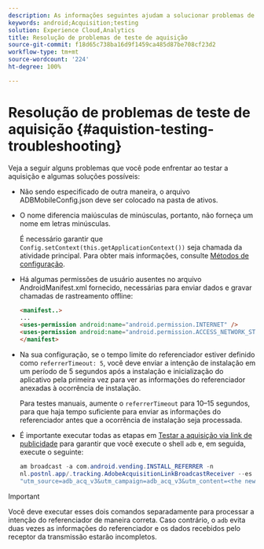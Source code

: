 ```yaml
---
description: As informações seguintes ajudam a solucionar problemas de teste de aquisição.
keywords: android;Acquisition;testing
solution: Experience Cloud,Analytics
title: Resolução de problemas de teste de aquisição
source-git-commit: f18d65c738ba16d9f1459ca485d87be708cf23d2
workflow-type: tm+mt
source-wordcount: '224'
ht-degree: 100%

---
```



# Resolução de problemas de teste de aquisição {#aquistion-testing-troubleshooting}

Veja a seguir alguns problemas que você pode enfrentar ao testar a aquisição e algumas soluções possíveis:

* Não sendo especificado de outra maneira, o arquivo ADBMobileConfig.json deve ser colocado na pasta de ativos.

* O nome diferencia maiúsculas de minúsculas, portanto, não forneça um nome em letras minúsculas.

   É necessário garantir que `Config.setContext(this.getApplicationContext())` seja chamada da atividade principal. Para obter mais informações, consulte [Métodos de configuração](../configuration/methods.md).

* Há algumas permissões de usuário ausentes no arquivo AndroidManifest.xml fornecido, necessárias para enviar dados e gravar chamadas de rastreamento offline:

   ```html
   <manifest..>
   ... 
   <uses-permission android:name="android.permission.INTERNET" />
   <uses-permission android:name="android.permission.ACCESS_NETWORK_STATE" />
   </manifest>
   ```

* Na sua configuração, se o tempo limite do referenciador estiver definido como `referrerTimeout: 5`, você deve enviar a intenção de instalação em um período de 5 segundos após a instalação e inicialização do aplicativo pela primeira vez para ver as informações do referenciador anexadas à ocorrência de instalação.

   Para testes manuais, aumente o `referrerTimeout` para 10–15 segundos, para que haja tempo suficiente para enviar as informações do referenciador antes que a ocorrência de instalação seja processada.

* É importante executar todas as etapas em [Testar a aquisição via link de publicidade](t-t-testing-marketing-link-acquisition.md) para garantir que você execute o shell `adb` e, em seguida, execute o seguinte:

   ```java
   am broadcast -a com.android.vending.INSTALL_REFERRER -n 
   nl.postnl.app/.tracking.AdobeAcquisitionLinkBroadcastReceiver --es "referrer"
   "utm_source=adb_acq_v3&utm_campaign=adb_acq_v3&utm_content=<the newly generated id at step #7>"
   ```

>[!IMPORTANT]
>
>Você deve executar esses dois comandos separadamente para processar a intenção do referenciador de maneira correta.  Caso contrário, o `adb` evita duas vezes as informações do referenciador e os dados recebidos pelo receptor da transmissão estarão incompletos.
